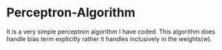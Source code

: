 # Perceptron-Algorithm

It is a very simple perceptron algorithm I have coded. This algorithm does handle bias term explicitly rather it handles inclusively in the weights(w).
